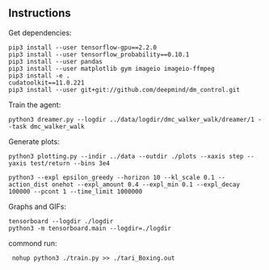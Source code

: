 ## Instructions

Get dependencies:

```
pip3 install --user tensorflow-gpu==2.2.0
pip3 install --user tensorflow_probability==0.10.1
pip3 install --user pandas
pip3 install --user matplotlib gym imageio imageio-ffmpeg
pip3 install -e .
cudatoolkit==11.0.221
pip3 install --user git+git://github.com/deepmind/dm_control.git
```

Train the agent:

```
python3 dreamer.py --logdir ../data/logdir/dmc_walker_walk/dreamer/1 --task dmc_walker_walk
```

Generate plots:

```
python3 plotting.py --indir ../data --outdir ./plots --xaxis step --yaxis test/return --bins 3e4

python3 --expl epsilon_greedy --horizon 10 --kl_scale 0.1 --action_dist onehot --expl_amount 0.4 --expl_min 0.1 --expl_decay 100000 --pcont 1 --time_limit 1000000
```

Graphs and GIFs:

```
tensorboard --logdir ./logdir
python3 -m tensorboard.main --logdir=./logdir
```

commond run:
```
 nohup python3 ./train.py >> ./tari_Boxing.out 
```

